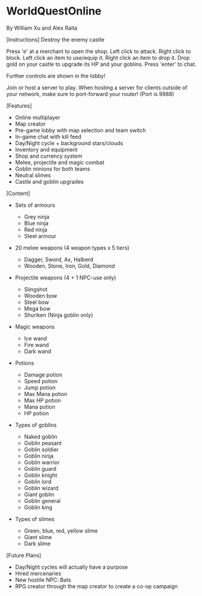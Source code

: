 # WorldQuestOnline
By William Xu and Alex Raita

[Instructions]
Destroy the enemy castle

Press 'e' at a merchant to open the shop.
Left click to attack. Right click to block.
Left click an item to use/equip it. Right click an item to drop it.
Drop gold on your castle to upgrade its HP and your goblins.
Press 'enter' to chat.

Further controls are shown in the lobby!

Join or host a server to play. When hosting a server for clients outside of your network, make sure to port-forward your router! 
(Port is 9988)

[Features]
- Online multiplayer
- Map creator
- Pre-game lobby with map selection and team switch
- In-game chat with kill feed
- Day/Night cycle + background stars/clouds
- Inventory and equipment
- Shop and currency system
- Melee, projectile and magic combat
- Goblin minions for both teams
- Neutral slimes
- Castle and goblin upgrades

[Content]
- Sets of armours
	- Grey ninja
	- Blue ninja
	- Red ninja
	- Steel armour
- 20 melee weapons (4 weapon types x 5 tiers)
	- Dagger, Sword, Ax, Halberd
	- Wooden, Stone, Iron, Gold, Diamond
- Projectile weapons (4 + 1 NPC-use only)
	- Slingshot
	- Wooden bow
	- Steel bow
	- Mega bow
	- Shuriken (Ninja goblin only)
- Magic weapons
	- Ice wand
	- Fire wand
	- Dark wand
- Potions
	- Damage potion
	- Speed potion
	- Jump potion
	- Max Mana potion
	- Max HP potion
	- Mana potion
	- HP potion

- Types of goblins
	- Naked goblin
	- Goblin peasant
	- Goblin soldier
	- Goblin ninja
	- Goblin warrior
	- Goblin guard
	- Goblin knight
	- Goblin lord
	- Goblin wizard
	- Giant goblin
	- Goblin general
	- Goblin king
	
- Types of slimes
	- Green, blue, red, yellow slime
	- Giant slime
	- Dark slime
	
[Future Plans]
- Day/Night cycles will actually have a purpose
- Hired mercenaries
- New hostile NPC: Bats
- RPG creator through the map creator to create a co-op campaign

